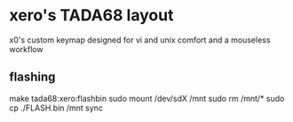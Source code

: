 # xero's TADA68 layout

x0's custom keymap designed for vi and unix comfort and a mouseless workflow

## flashing

make tada68:xero:flashbin
sudo mount /dev/sdX /mnt
sudo rm /mnt/*
sudo cp ./FLASH.bin /mnt
sync

<press esc on keeb to flash>
